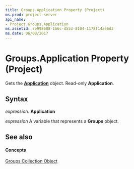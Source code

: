 ```yaml
---
title: Groups.Application Property (Project)
ms.prod: project-server
api_name:
- Project.Groups.Application
ms.assetid: 7e998688-1b6c-d553-8104-1178f14ae6d3
ms.date: 06/08/2017
---
```



# Groups.Application Property (Project)

Gets the  **[Application](Project.Application.md)** object. Read-only **Application**.


## Syntax

 _expression_. **Application**

 _expression_ A variable that represents a **Groups** object.


## See also


#### Concepts


[Groups Collection Object](Project.groups.md)

